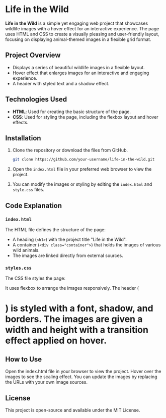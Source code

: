 # Life in the Wild

**Life in the Wild** is a simple yet engaging web project that showcases wildlife images with a hover effect for an interactive experience. The page uses HTML and CSS to create a visually pleasing and user-friendly layout, focusing on displaying animal-themed images in a flexible grid format.

## Project Overview
- Displays a series of beautiful wildlife images in a flexible layout.
- Hover effect that enlarges images for an interactive and engaging experience.
- A header with styled text and a shadow effect.

## Technologies Used
- **HTML**: Used for creating the basic structure of the page.
- **CSS**: Used for styling the page, including the flexbox layout and hover effects.

## Installation

1. Clone the repository or download the files from GitHub.
    ```bash
    git clone https://github.com/your-username/life-in-the-wild.git
    ```
   
2. Open the `index.html` file in your preferred web browser to view the project.
   
3. You can modify the images or styling by editing the `index.html` and `style.css` files.

## Code Explanation

### `index.html`
The HTML file defines the structure of the page:
- A heading (`<h1>`) with the project title "Life in the Wild".
- A container (`<div class="container">`) that holds the images of various wild animals.
- The images are linked directly from external sources.

### `styles.css`
The CSS file styles the page:

It uses flexbox to arrange the images responsively.
The header (<h1>) is styled with a font, shadow, and borders.
The images are given a width and height with a transition effect applied on hover.

## How to Use
Open the index.html file in your browser to view the project.
Hover over the images to see the scaling effect.
You can update the images by replacing the URLs with your own image sources.

## License
This project is open-source and available under the MIT License.

